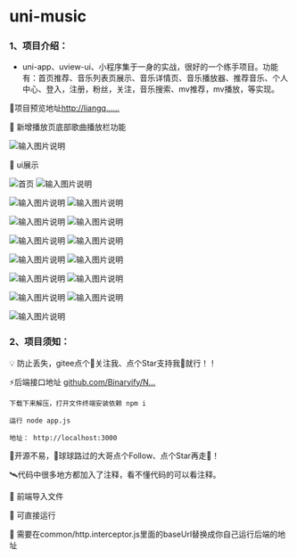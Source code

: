 # uni-music

### 1、**项目介绍**：
- uni-app、uview-ui、小程序集于一身的实战，很好的一个练手项目。功能有：首页推荐、音乐列表页展示、音乐详情页、音乐播放器、推荐音乐、个人中心、登入，注册，粉丝，关注，音乐搜索、mv推荐，mv播放，等实现。


📣项目预览地址[http://liangq......](http://liangqiaoping.cn/)


📣 新增播放页底部歌曲播放栏功能

![输入图片说明](https://images.gitee.com/uploads/images/2021/0902/104714_f96f34a5_8597903.png "Snipaste_2021-09-02_10-44-45.png")



📣 ui展示


![首页](https://images.gitee.com/uploads/images/2021/0901/165815_4726fbe1_8597903.png "Snipaste_2021-09-01_16-54-41.png")
![输入图片说明](https://images.gitee.com/uploads/images/2021/0901/165900_76e393a1_8597903.png "Snipaste_2021-09-01_16-54-55.png")

![输入图片说明](https://images.gitee.com/uploads/images/2021/0901/165909_55a41ef6_8597903.png "Snipaste_2021-09-01_16-55-06.png")
![输入图片说明](https://images.gitee.com/uploads/images/2021/0901/165924_9d34bac5_8597903.png "Snipaste_2021-09-01_16-55-11.png")

![输入图片说明](https://images.gitee.com/uploads/images/2021/0901/165934_339e2a85_8597903.png "Snipaste_2021-09-01_16-55-18.png")
![输入图片说明](https://images.gitee.com/uploads/images/2021/0901/165942_4c9a4289_8597903.png "Snipaste_2021-09-01_16-55-26.png")

![输入图片说明](https://images.gitee.com/uploads/images/2021/0901/165949_b0df21c1_8597903.png "Snipaste_2021-09-01_16-55-37.png")
![输入图片说明](https://images.gitee.com/uploads/images/2021/0901/170119_afc83dac_8597903.png "Snipaste_2021-09-01_16-55-55.png")

![输入图片说明](https://images.gitee.com/uploads/images/2021/0901/170130_467d6707_8597903.png "Snipaste_2021-09-01_16-56-00.png")
![输入图片说明](https://images.gitee.com/uploads/images/2021/0901/170138_cc19474a_8597903.png "Snipaste_2021-09-01_16-56-05.png")

![输入图片说明](https://images.gitee.com/uploads/images/2021/0901/170147_b26c5226_8597903.png "Snipaste_2021-09-01_16-56-11.png")
![输入图片说明](https://images.gitee.com/uploads/images/2021/0901/170156_92a5a6d0_8597903.png "Snipaste_2021-09-01_16-56-18.png")

![输入图片说明](https://images.gitee.com/uploads/images/2021/0901/170202_011a84ec_8597903.png "Snipaste_2021-09-01_16-56-37.png")
![输入图片说明](https://images.gitee.com/uploads/images/2021/0901/170211_8995fbc8_8597903.png "Snipaste_2021-09-01_16-56-41.png")

![输入图片说明](https://images.gitee.com/uploads/images/2021/0901/170227_32438468_8597903.png "Snipaste_2021-09-01_16-56-46.png")


### 2、**项目须知**：

💡 防止丢失，gitee点个🙏关注我、点个Star支持我🙏就行！！

⚡后端接口地址  [github.com/Binaryify/N…](https://link.juejin.cn/?target=https%3A%2F%2Fgithub.com%2FBinaryify%2FNeteaseCloudMusicApi)

    下载下来解压，打开文件终端安装依赖 npm i

    运行 node app.js

    地址： http://localhost:3000

👀开源不易，🙏球球路过的大哥点个Follow、点个Star再走🙏！

🛰️代码中很多地方都加入了注释，看不懂代码的可以看注释。


📣 前端导入文件

📣 可直接运行

📣 需要在common/http.interceptor.js里面的baseUrl替换成你自己运行后端的地址



